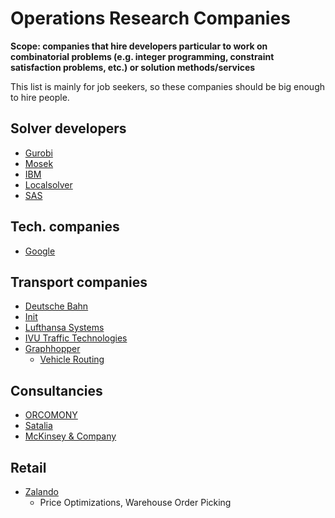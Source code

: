 # Operations Research Companies

**Scope: companies that hire developers particular to work on combinatorial problems (e.g. integer programming, constraint satisfaction problems, etc.) or solution methods/services**

This list is mainly for job seekers, so these companies should be big enough to hire people.

## Solver developers

* [Gurobi](http://www.gurobi.com/)
* [Mosek](http://www.mosek.com/)
* [IBM](https://www.ibm.com/analytics/data-science/prescriptive-analytics/cplex-optimizer)
* [Localsolver](http://www.localsolver.com/)
* [SAS](https://www.sas.com/en_us/software/optimization.html)

## Tech. companies

* [Google](https://developers.google.com/optimization/)

## Transport companies

* [Deutsche Bahn](https://deutschebahn.com)
* [Init](https://www.initse.com/dede/home.html)
* [Lufthansa Systems](https://www.lhsystems.com/)
* [IVU Traffic Technologies](https://www.ivu.de/)
* [Graphhopper](https://www.graphhopper.com/)
    * [Vehicle Routing](https://www.graphhopper.com/products/)

## Consultancies

* [ORCOMONY](http://www.orconomy.com/)
* [Satalia](https://www.satalia.com/)
* [McKinsey & Company](https://www.mckinsey.com/)

## Retail

* [Zalando](https://jobs.zalando.com/tech/)
    * Price Optimizations, Warehouse Order Picking
